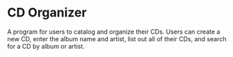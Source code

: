 CD Organizer
============

A program for users to catalog and organize their CDs. Users can create a new CD, enter the album name and artist, list out all of their CDs, and search for a CD by album or artist.
